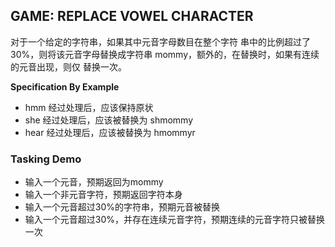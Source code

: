 ## GAME: REPLACE VOWEL CHARACTER
对于一个给定的字符串，如果其中元音字母数目在整个字符
串中的比例超过了30%，则将该元音字母替换成字符串
mommy，额外的，在替换时，如果有连续的元音出现，则仅
替换一次。

**Specification By Example**

- hmm 经过处理后，应该保持原状
- she 经过处理后，应该被替换为 shmommy
- hear 经过处理后，应该被替换为 hmommyr

### Tasking Demo
- 输入一个元音，预期返回为mommy
- 输入一个非元音字符，预期返回字符本身
- 输入一个元音超过30%的字符串，预期元音被替换
- 输入一个元音超过30%，并存在连续元音字符，预期连续的元音字符只被替换一次